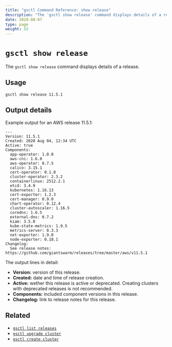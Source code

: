 ```yaml
---
title: "gsctl Command Reference: show release"
description: "The 'gsctl show release' command displays details of a release."
date: 2020-08-07
type: page
weight: 52
---
```


# `gsctl show release`

The `gsctl show release` command displays details of a release.

## Usage

```nohighlight
gsctl show release 11.5.1
```

## Output details

Example output for an AWS release 11.5.1:

```nohighlight
---
Version: 11.5.1
Created: 2020 Aug 04, 12:34 UTC
Active: true
Components:
  app-operator: 1.0.0
  aws-cni: 1.6.0
  aws-operator: 8.7.5
  calico: 3.15.1
  cert-operator: 0.1.0
  cluster-operator: 2.3.2
  containerlinux: 2512.2.1
  etcd: 3.4.9
  kubernetes: 1.16.13
  cert-exporter: 1.2.3
  cert-manager: 0.9.0
  chart-operator: 0.12.4
  cluster-autoscaler: 1.16.5
  coredns: 1.6.5
  external-dns: 0.7.2
  kiam: 3.5.0
  kube-state-metrics: 1.9.5
  metrics-server: 0.3.3
  net-exporter: 1.9.0
  node-exporter: 0.18.1
Changelog:
  See release notes: https://github.com/giantswarm/releases/tree/master/aws/v11.5.1
```

The output lines in detail:

- **Version:** version of this release.
- **Created:** date and time of release creation.
- **Active:** wether this release is active or deprecated. Creating clusters with deprecated releases is not recommended.
- **Components:** included component versions in this release.
- **Changelog:** link to release notes for this release.

## Related

- [`gsctl list releases`](../list-releases/)
- [`gsctl upgrade cluster`](../upgrade-cluster/)
- [`gsctl create cluster`](../create-cluster/)
